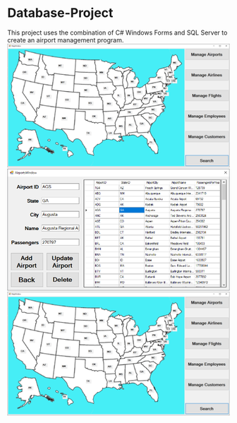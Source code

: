 # Database-Project

This project uses the combination of C# Windows Forms and SQL Server to create an airport management program.
![](Map%20Window.png)
![](Airports%20Window.png)
![](Map%20Window.png)

